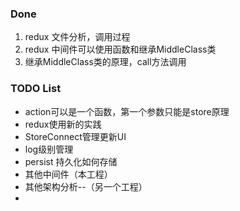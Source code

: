 

### Done

1. redux 文件分析，调用过程
2. redux 中间件可以使用函数和继承MiddleClass类
3. 继承MiddleClass类的原理，call方法调用

### TODO List

* action可以是一个函数，第一个参数只能是store原理
* redux使用新的实践
* StoreConnect管理更新UI
* log级别管理
* persist 持久化如何存储
* 其他中间件（本工程）
* 其他架构分析--（另一个工程）
* 